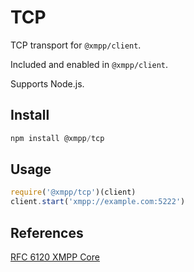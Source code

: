 # TCP

TCP transport for `@xmpp/client`.

Included and enabled in `@xmpp/client`.

Supports Node.js.

## Install

```js
npm install @xmpp/tcp
```

## Usage

```js
require('@xmpp/tcp')(client)
client.start('xmpp://example.com:5222')
```

## References

[RFC 6120 XMPP Core](https://xmpp.org/rfcs/rfc6120.html)

